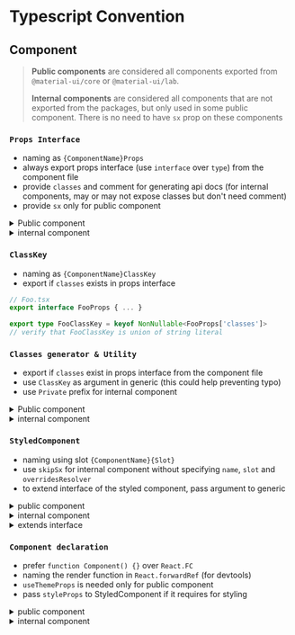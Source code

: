 # Typescript Convention

## Component

> **Public components** are considered all components exported from `@material-ui/core` or `@material-ui/lab`.
> 
> **Internal components** are considered all components that are not exported from the packages, but only used in some public component. There is no need to have `sx` prop on these components

### `Props Interface`

- naming as `{ComponentName}Props`
- always export props interface (use `interface` over `type`) from the component file
- provide `classes` and comment for generating api docs (for internal components, may or may not expose classes but don't need comment)
- provide `sx` only for public component

<details>
  <summary>Public component</summary>

  ```ts
// Foo.tsx

export interface FooProps {
  /**
   * Override or extend the styles applied to the component.
   */
  classes?: {
    /** Styles applied to the root element. */
    root?: string;
  };
  // ...other props
  /**
   * The system prop that allows defining system overrides as well as additional CSS styles.
   */
  sx?: SxProps<Theme>;
}
```
</details>
<details>
  <summary>internal component</summary>

  ```ts
// Bar.tsx

export interface BarProps {
  classes?: { // optional, depends on the component
    root?: string;
  };
}
```
</details>

### `ClassKey`

- naming as `{ComponentName}ClassKey`
- export if `classes` exists in props interface

```ts
// Foo.tsx
export interface FooProps { ... }

export type FooClassKey = keyof NonNullable<FooProps['classes']>
// verify that FooClassKey is union of string literal
```

### `Classes generator & Utility`

- export if `classes` exist in props interface from the component file
- use `ClassKey` as argument in generic (this could help preventing typo)
- use `Private` prefix for internal component

<details>
  <summary>Public component</summary>

```ts
// Foo.tsx
export function getFooUtilityClass(slot: string) {
  return generateUtilityClass('MuiFoo', slot);
}

// make sure it has ClassKey as arg in generic
export const fooClasses = generateUtilityClasses<FooClassKey>('MuiFoo', [
  'root',
  'bar',
  'disabled',
]);

const useUtilityClasses = (styleProps: FooProps & { extraProp: boolean }) => {
  // extraProp might be the key/value from react context that this component access
  const {
    bar,
    disabled,
    classes,
  } = styleProps;

  const slots = {
    root: [ 'root', bar && 'bar', disabled && 'disabled' ],
  };

  return composeClasses(slots, getFooUtilityClass, classes);
};
```
</details>
<details>
  <summary>internal component</summary>

```ts
// Bar.tsx
// in case that classes is not exposed.
// `classes` is used internally in this component
const classes = generateUtilityClasses('PrivateBar', [
  'root',
  'bar',
]);
```
</details>

### `StyledComponent`
- naming using slot `{ComponentName}{Slot}`
- use `skipSx` for internal component without specifying `name`, `slot` and `overridesResolver`
- to extend interface of the styled component, pass argument to generic

<details>
  <summary>public component</summary>

```ts
const FooRoot = styled(
  Typography,
  {},
  {
    name: 'MuiFoo',
    slot: 'Root',
    overridesResolver: (props, styles) => styles.root,
  },
)({
  // styling
});
```
</details>
<details>
  <summary>internal component</summary>

```ts
const BarRoot = styled(
  Typography,
  {},
  { skipSx: true },
)({
  // styling
});
```
</details>
<details>
  <summary>extends interface</summary>

```ts
const BarRoot = styled(
  Typography,
  {},
  { skipSx: true },
)<{ component?: React.ElementType }>({
  // styling
});
// passing `component` to BarRoot is safe
// <BarRoot component="span" />
```
</details>

### `Component declaration`

- prefer `function Component() {}` over `React.FC`
- naming the render function in `React.forwardRef` (for devtools)
- `useThemeProps` is needed only for public component
- pass `styleProps` to StyledComponent if it requires for styling

<details>
  <summary>public component</summary>

```ts
const Foo = React.forwardRef<HTMLSpanElement, FooProps>(function Foo(inProps, ref) => {
  // pass args like this, otherwise will get error about theme at return section
  const props = useThemeProps<Theme, FooProps, 'MuiFoo'>({
    props: inProps,
    name: 'MuiFoo',
  });
  const { children, className, ...other } = props

  // ...implementation

  const styleProps = { ...props, ...otherValue }

  const classes = useUtilityClasses(styleProps);

  return (
    <FooRoot
      ref={ref}
      className={clsx(classes.root, className)}
      styleProps={styleProps}
      {...other}
    >
      {children}
    </FooRoot>
  )
})
```
</details>
<details>
  <summary>internal component</summary>

```ts
const classes = generateUtilityClasses('PrivateBar', [
  'selected',
]);

const BarRoot = styled('div', {}, { skipSx: true })(
  ({ theme }) => ({
    [`&.${classes.selected}`]: {
      color: theme.palette.text.primary,
    }
  })
)

// if this component does not need React.forwardRef, don't use React.FC
const Bar = (props: BarProps) => {
  const { className, selected, ...other } = props
  return (
    <BarRoot
      className={clsx({ [classes.selected]: selected })}
      {...other}
    />
  )
}
```
</details>



